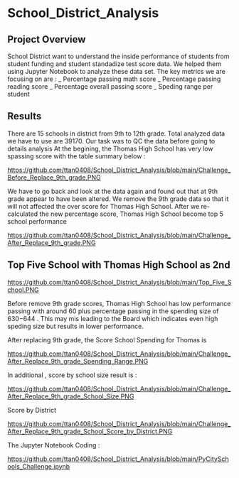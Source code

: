 # School_District_Analysis


## Project Overview
School District want to understand the inside performance of students from student funding and student standadize test score data. We helped them using Jupyter Notebook to analyze these data set. The key metrics we are focusing on are : 
 _ Percentage passing math score
 _ Percentage passing reading score
 _ Percentage overall passing score
 _ Speding range per student

## Results
There are 15 schools in district from 9th to 12th grade. Total analyzed data we have to use are 39170. Our task was to QC the data before going to details analysis
At the begining, the Thomas High School has very low spassing score with the table summary below :

https://github.com/ttan0408/School_District_Analysis/blob/main/Challenge_Before_Replace_9th_grade.PNG

We have to go back and look at the data again and found out that at 9th grade appear to have been altered. We remove the 9th grade data so that it will not affected the over score for Thomas High School. After we re-calculated the new percentage score, Thomas High School become top 5 school performance 

https://github.com/ttan0408/School_District_Analysis/blob/main/Challenge_After_Replace_9th_grade.PNG

## Top Five School with Thomas High School as 2nd

https://github.com/ttan0408/School_District_Analysis/blob/main/Top_Five_School.PNG

Before remove 9th grade scores, Thomas High School has low performance passing with around 60 plus percentage passing in the spending size of $630-$644 . This may mis leading to the Board which indicates even high speding size but results in lower performance. 

After replacing 9th grade, the Score School Spending for Thomas is  

https://github.com/ttan0408/School_District_Analysis/blob/main/Challenge_After_Replace_9th_grade_Spending_Range.PNG

In additional , score by school size result is :

https://github.com/ttan0408/School_District_Analysis/blob/main/Challenge_After_Replace_9th_grade_School_Size.PNG

Score by District

https://github.com/ttan0408/School_District_Analysis/blob/main/Challenge_After_Replace_9th_grade_School_Score_by_District.PNG

The Jupyter Notebook Coding :

https://github.com/ttan0408/School_District_Analysis/blob/main/PyCitySchools_Challenge.ipynb









